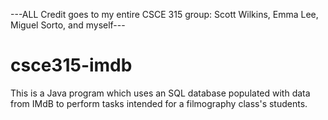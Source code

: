 ---ALL Credit goes to my entire CSCE 315 group: Scott Wilkins, Emma Lee, Miguel Sorto, and myself---
# csce315-imdb
This is a Java program which uses an SQL database populated with data from IMdB to perform tasks intended for a filmography class's students.
